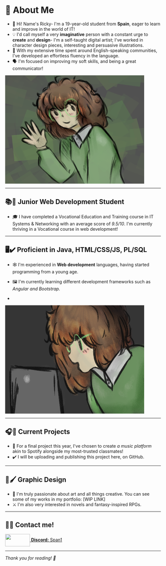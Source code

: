# 🌟 About Me

- 👋 Hi! Name's Ricky- I'm a 19-year-old student from **Spain**, eager to learn and improve in the world of IT!
- 💡 I'd call myself a very **imaginative** person with a constant urge to **create** and **design**- I'm a self-taught digital artist; I've worked in character design pieces, interesting and persuasive illustrations.
- 🏴 With my extensive time spent around English-speaking communities, I've developed an effortless fluency in the language.
- 🗣️ I'm focused on improving my soft skills, and being a great communicator!

<a href="url"><img src="https://github.com/Ricmoncar/ricmoncar/raw/main/gawegewa.png" align="center" height="350" width="450" ></a>


---

## 📚🎒 Junior Web Development Student

- 🎓 I have completed a Vocational Education and Training course in IT Systems & Networking with an average score of _9.5/10_. I'm currently thriving in a Vocational course in web development!

---

## 🖥️✔️ Proficient in Java, HTML/CSS/JS, PL/SQL

- 🕸️ I'm experienced in **Web development** languages, having started programming from a young age.
- 🖼️ I'm currently learning different development frameworks such as _Angular and Bootstrap_.

- 
<a href="url"><img src="https://github.com/Ricmoncar/ricmoncar/raw/main/fewfwe.png" align="center" height="350" width="450" ></a>

---

## 🎧🎼 Current Projects

- 🎵 For a final project this year, I've chosen to create _a music platform_ akin to Spotify alongside my most-trusted classmates!
- ✔️ I will be uploading and publishing this project here, on GitHub.

---

## 🎨🖌️ Graphic Design

- 🌻 I'm truly passionate about art and all things creative. You can see some of my works in my portfolio: [WIP LINK]
- ⚔️ I'm also very interested in novels and fantasy-inspired RPGs.

---

## 👥🔆 Contact me!

<a href="url">
  <img src="https://static-00.iconduck.com/assets.00/discord-icon-2048x2048-nnt62s2u.png" height="40" width="80" style="vertical-align:middle;" />
  <b>Discord:</b> Span1
</a> 

---

_Thank you for reading! 💚_
